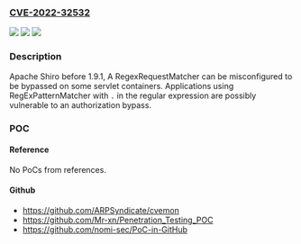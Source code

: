 ### [CVE-2022-32532](https://cve.mitre.org/cgi-bin/cvename.cgi?name=CVE-2022-32532)
![](https://img.shields.io/static/v1?label=Product&message=Apache%20Shiro&color=blue)
![](https://img.shields.io/static/v1?label=Version&message=n%2Fa&color=blue)
![](https://img.shields.io/static/v1?label=Vulnerability&message=CWE-863%20Incorrect%20Authorization&color=brighgreen)

### Description

Apache Shiro before 1.9.1, A RegexRequestMatcher can be misconfigured to be bypassed on some servlet containers. Applications using RegExPatternMatcher with `.` in the regular expression are possibly vulnerable to an authorization bypass.

### POC

#### Reference
No PoCs from references.

#### Github
- https://github.com/ARPSyndicate/cvemon
- https://github.com/Mr-xn/Penetration_Testing_POC
- https://github.com/nomi-sec/PoC-in-GitHub

